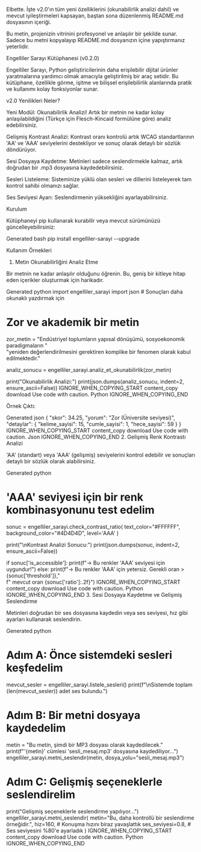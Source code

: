 Elbette. İşte v2.0'ın tüm yeni özelliklerini (okunabilirlik analizi dahil) ve mevcut iyileştirmeleri kapsayan, baştan sona düzenlenmiş README.md dosyasının içeriği.

Bu metin, projenizin vitrinini profesyonel ve anlaşılır bir şekilde sunar. Sadece bu metni kopyalayıp README.md dosyanızın içine yapıştırmanız yeterlidir.

Engelliler Sarayı Kütüphanesi (v0.2.0)

Engelliler Sarayı, Python geliştiricilerinin daha erişilebilir dijital ürünler yaratmalarına yardımcı olmak amacıyla geliştirilmiş bir araç setidir. Bu kütüphane, özellikle görme, işitme ve bilişsel erişilebilirlik alanlarında pratik ve kullanımı kolay fonksiyonlar sunar.

v2.0 Yenilikleri Neler?

Yeni Modül: Okunabilirlik Analizi! Artık bir metnin ne kadar kolay anlaşılabildiğini (Türkçe için Flesch-Kincaid formülüne göre) analiz edebilirsiniz.

Gelişmiş Kontrast Analizi: Kontrast oranı kontrolü artık WCAG standartlarının 'AA' ve 'AAA' seviyelerini destekliyor ve sonuç olarak detaylı bir sözlük döndürüyor.

Sesi Dosyaya Kaydetme: Metinleri sadece seslendirmekle kalmaz, artık doğrudan bir .mp3 dosyasına kaydedebilirsiniz.

Sesleri Listeleme: Sisteminize yüklü olan sesleri ve dillerini listeleyerek tam kontrol sahibi olmanızı sağlar.

Ses Seviyesi Ayarı: Seslendirmenin yüksekliğini ayarlayabilirsiniz.

Kurulum

Kütüphaneyi pip kullanarak kurabilir veya mevcut sürümünüzü güncelleyebilirsiniz:

Generated bash
pip install engelliler-sarayi --upgrade

Kullanım Örnekleri
1. Metin Okunabilirliğini Analiz Etme

Bir metnin ne kadar anlaşılır olduğunu öğrenin. Bu, geniş bir kitleye hitap eden içerikler oluşturmak için harikadır.

Generated python
import engelliler_sarayi
import json # Sonuçları daha okunaklı yazdırmak için

# Zor ve akademik bir metin
zor_metin = "Endüstriyel toplumların yapısal dönüşümü, sosyoekonomik paradigmaların " \
            "yeniden değerlendirilmesini gerektiren komplike bir fenomen olarak kabul edilmektedir."

analiz_sonucu = engelliler_sarayi.analiz_et_okunabilirlik(zor_metin)

print("Okunabilirlik Analizi:")
print(json.dumps(analiz_sonucu, indent=2, ensure_ascii=False))
IGNORE_WHEN_COPYING_START
content_copy
download
Use code with caution.
Python
IGNORE_WHEN_COPYING_END

Örnek Çıktı:

Generated json
{
  "skor": 34.25,
  "yorum": "Zor (Üniversite seviyesi)",
  "detaylar": {
    "kelime_sayisi": 15,
    "cumle_sayisi": 1,
    "hece_sayisi": 59
  }
}
IGNORE_WHEN_COPYING_START
content_copy
download
Use code with caution.
Json
IGNORE_WHEN_COPYING_END
2. Gelişmiş Renk Kontrastı Analizi

'AA' (standart) veya 'AAA' (gelişmiş) seviyelerini kontrol edebilir ve sonuçları detaylı bir sözlük olarak alabilirsiniz.

Generated python
# 'AAA' seviyesi için bir renk kombinasyonunu test edelim
sonuc = engelliler_sarayi.check_contrast_ratio(
    text_color="#FFFFFF", 
    background_color="#4D4D4D", 
    level='AAA'
)

print("\nKontrast Analizi Sonucu:")
print(json.dumps(sonuc, indent=2, ensure_ascii=False))

if sonuc['is_accessible']:
    print(f"-> Bu renkler 'AAA' seviyesi için uygundur!")
else:
    print(f"-> Bu renkler 'AAA' için yetersiz. Gerekli oran >{sonuc['threshold']}," \
          f" mevcut oran {sonuc['ratio']:.2f}")
IGNORE_WHEN_COPYING_START
content_copy
download
Use code with caution.
Python
IGNORE_WHEN_COPYING_END
3. Sesi Dosyaya Kaydetme ve Gelişmiş Seslendirme

Metinleri doğrudan bir ses dosyasına kaydedin veya ses seviyesi, hız gibi ayarları kullanarak seslendirin.

Generated python
# Adım A: Önce sistemdeki sesleri keşfedelim
mevcut_sesler = engelliler_sarayi.listele_sesleri()
print(f"\nSistemde toplam {len(mevcut_sesler)} adet ses bulundu.")

# Adım B: Bir metni dosyaya kaydedelim
metin = "Bu metin, şimdi bir MP3 dosyası olarak kaydedilecek."
print(f"'{metin}' cümlesi 'sesli_mesaj.mp3' dosyasına kaydediliyor...")
engelliler_sarayi.metni_seslendir(metin, dosya_yolu="sesli_mesaj.mp3")

# Adım C: Gelişmiş seçeneklerle seslendirelim
print("Gelişmiş seçeneklerle seslendirme yapılıyor...")
engelliler_sarayi.metni_seslendir(
    metin="Bu, daha kontrollü bir seslendirme örneğidir.",
    hiz=160,              # Konuşma hızını biraz yavaşlattık
    ses_seviyesi=0.8,     # Ses seviyesini %80'e ayarladık
)
IGNORE_WHEN_COPYING_START
content_copy
download
Use code with caution.
Python
IGNORE_WHEN_COPYING_END